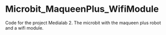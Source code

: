 # Microbit_MaqueenPlus_WifiModule
Code for the project Medialab 2. The microbit with the maqueen plus robot and a wifi module. 
